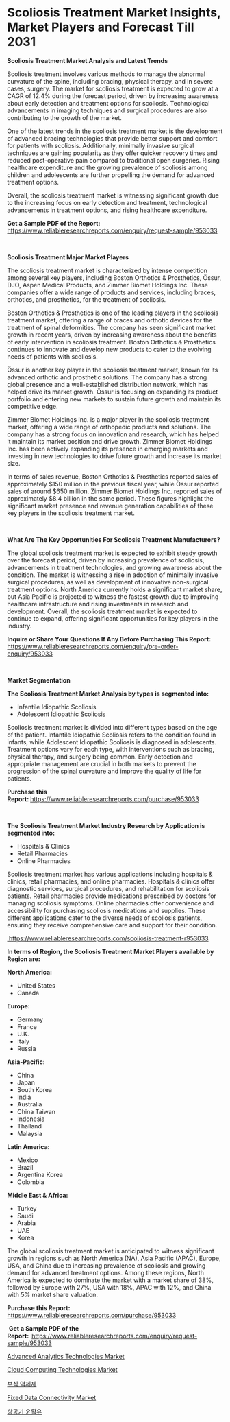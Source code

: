 <p><h1>Scoliosis Treatment Market Insights, Market Players and Forecast Till 2031</h1></p><p><strong>Scoliosis Treatment Market Analysis and Latest Trends</strong></p>
<p><p>Scoliosis treatment involves various methods to manage the abnormal curvature of the spine, including bracing, physical therapy, and in severe cases, surgery. The market for scoliosis treatment is expected to grow at a CAGR of 12.4% during the forecast period, driven by increasing awareness about early detection and treatment options for scoliosis. Technological advancements in imaging techniques and surgical procedures are also contributing to the growth of the market.</p><p>One of the latest trends in the scoliosis treatment market is the development of advanced bracing technologies that provide better support and comfort for patients with scoliosis. Additionally, minimally invasive surgical techniques are gaining popularity as they offer quicker recovery times and reduced post-operative pain compared to traditional open surgeries. Rising healthcare expenditure and the growing prevalence of scoliosis among children and adolescents are further propelling the demand for advanced treatment options.</p><p>Overall, the scoliosis treatment market is witnessing significant growth due to the increasing focus on early detection and treatment, technological advancements in treatment options, and rising healthcare expenditure.</p></p>
<p><strong>Get a Sample PDF of the Report:&nbsp;</strong> <a href="https://www.reliableresearchreports.com/enquiry/request-sample/953033">https://www.reliableresearchreports.com/enquiry/request-sample/953033</a></p>
<p>&nbsp;</p>
<p><strong>Scoliosis Treatment Major Market Players</strong></p>
<p><p>The scoliosis treatment market is characterized by intense competition among several key players, including Boston Orthotics & Prosthetics, Össur, DJO, Aspen Medical Products, and Zimmer Biomet Holdings Inc. These companies offer a wide range of products and services, including braces, orthotics, and prosthetics, for the treatment of scoliosis.</p><p>Boston Orthotics & Prosthetics is one of the leading players in the scoliosis treatment market, offering a range of braces and orthotic devices for the treatment of spinal deformities. The company has seen significant market growth in recent years, driven by increasing awareness about the benefits of early intervention in scoliosis treatment. Boston Orthotics & Prosthetics continues to innovate and develop new products to cater to the evolving needs of patients with scoliosis.</p><p>Össur is another key player in the scoliosis treatment market, known for its advanced orthotic and prosthetic solutions. The company has a strong global presence and a well-established distribution network, which has helped drive its market growth. Össur is focusing on expanding its product portfolio and entering new markets to sustain future growth and maintain its competitive edge.</p><p>Zimmer Biomet Holdings Inc. is a major player in the scoliosis treatment market, offering a wide range of orthopedic products and solutions. The company has a strong focus on innovation and research, which has helped it maintain its market position and drive growth. Zimmer Biomet Holdings Inc. has been actively expanding its presence in emerging markets and investing in new technologies to drive future growth and increase its market size.</p><p>In terms of sales revenue, Boston Orthotics & Prosthetics reported sales of approximately $150 million in the previous fiscal year, while Össur reported sales of around $650 million. Zimmer Biomet Holdings Inc. reported sales of approximately $8.4 billion in the same period. These figures highlight the significant market presence and revenue generation capabilities of these key players in the scoliosis treatment market.</p></p>
<p>&nbsp;</p>
<p><strong>What Are The Key Opportunities For Scoliosis Treatment Manufacturers?</strong></p>
<p><p>The global scoliosis treatment market is expected to exhibit steady growth over the forecast period, driven by increasing prevalence of scoliosis, advancements in treatment technologies, and growing awareness about the condition. The market is witnessing a rise in adoption of minimally invasive surgical procedures, as well as development of innovative non-surgical treatment options. North America currently holds a significant market share, but Asia Pacific is projected to witness the fastest growth due to improving healthcare infrastructure and rising investments in research and development. Overall, the scoliosis treatment market is expected to continue to expand, offering significant opportunities for key players in the industry.</p></p>
<p><strong>Inquire or Share Your Questions If Any Before Purchasing This Report:</strong> <a href="https://www.reliableresearchreports.com/enquiry/pre-order-enquiry/953033">https://www.reliableresearchreports.com/enquiry/pre-order-enquiry/953033</a></p>
<p>&nbsp;</p>
<p><strong>Market Segmentation</strong></p>
<p><strong>The Scoliosis Treatment Market Analysis by types is segmented into:</strong></p>
<p><ul><li>Infantile Idiopathic Scoliosis</li><li>Adolescent Idiopathic Scoliosis</li></ul></p>
<p><p>Scoliosis treatment market is divided into different types based on the age of the patient. Infantile Idiopathic Scoliosis refers to the condition found in infants, while Adolescent Idiopathic Scoliosis is diagnosed in adolescents. Treatment options vary for each type, with interventions such as bracing, physical therapy, and surgery being common. Early detection and appropriate management are crucial in both markets to prevent the progression of the spinal curvature and improve the quality of life for patients.</p></p>
<p><strong>Purchase this Report:&nbsp;</strong><a href="https://www.reliableresearchreports.com/purchase/953033">https://www.reliableresearchreports.com/purchase/953033</a></p>
<p>&nbsp;</p>
<p><strong>The Scoliosis Treatment Market Industry Research by Application is segmented into:</strong></p>
<p><ul><li>Hospitals & Clinics</li><li>Retail Pharmacies</li><li>Online Pharmacies</li></ul></p>
<p><p>Scoliosis treatment market has various applications including hospitals & clinics, retail pharmacies, and online pharmacies. Hospitals & clinics offer diagnostic services, surgical procedures, and rehabilitation for scoliosis patients. Retail pharmacies provide medications prescribed by doctors for managing scoliosis symptoms. Online pharmacies offer convenience and accessibility for purchasing scoliosis medications and supplies. These different applications cater to the diverse needs of scoliosis patients, ensuring they receive comprehensive care and support for their condition.</p></p>
<p><a href="https://www.reliableresearchreports.com/scoliosis-treatment-r953033">&nbsp;https://www.reliableresearchreports.com/scoliosis-treatment-r953033</a></p>
<p><strong>In terms of Region, the Scoliosis Treatment Market Players available by Region are:</strong></p>
<p>
    <p> <strong> North America: </strong>
        <ul>
            <li>United States</li>
            <li>Canada</li>
        </ul>
        </p> 
    <p> <strong> Europe: </strong>
        <ul>
            <li>Germany</li>
            <li>France</li>
            <li>U.K.</li>
            <li>Italy</li>
            <li>Russia</li>
        </ul>
        </p> 
    <p> <strong> Asia-Pacific: </strong>
        <ul>
            <li>China</li>
            <li>Japan</li>
            <li>South Korea</li>
            <li>India</li>
            <li>Australia</li>
            <li>China Taiwan</li>
            <li>Indonesia</li>
            <li>Thailand</li>
            <li>Malaysia</li>
        </ul>
        </p> 
    <p> <strong> Latin America: </strong>
        <ul>
            <li>Mexico</li>
            <li>Brazil</li>
            <li>Argentina Korea</li>
            <li>Colombia</li>
        </ul>
        </p> 
    <p> <strong> Middle East & Africa: </strong>
        <ul>
            <li>Turkey</li>
            <li>Saudi</li>
            <li>Arabia</li>
            <li>UAE</li>
            <li>Korea</li>
        </ul>
    </p>
    </p>
<p><p>The global scoliosis treatment market is anticipated to witness significant growth in regions such as North America (NA), Asia Pacific (APAC), Europe, USA, and China due to increasing prevalence of scoliosis and growing demand for advanced treatment options. Among these regions, North America is expected to dominate the market with a market share of 38%, followed by Europe with 27%, USA with 18%, APAC with 12%, and China with 5% market share valuation.</p></p>
<p><strong>Purchase this Report: </strong><a href="https://www.reliableresearchreports.com/purchase/953033">https://www.reliableresearchreports.com/purchase/953033</a></p>
<p>&nbsp;<strong>Get a Sample PDF of the Report:&nbsp;&nbsp;</strong><a href="https://www.reliableresearchreports.com/enquiry/request-sample/953033">https://www.reliableresearchreports.com/enquiry/request-sample/953033</a></p>
<p><strong></strong></p>
<p><p><a href="https://github.com/FrankHernanXXfnf/Market-Research-Report-List-1/blob/main/advanced-analytics-technologies-market.md">Advanced Analytics Technologies Market</a></p><p><a href="https://github.com/mabenkhyari11/Market-Research-Report-List-2/blob/main/cloud-computing-technologies-market.md">Cloud Computing Technologies Market</a></p><p><a href="https://github.com/AidenReinger/Market-Research-Report-List-2/blob/main/407805878974.md">부식 억제제</a></p><p><a href="https://medium.com/@sac-m/market-forecast-global-fixed-data-connectivity-trends-and-impact-analysis-2024-2031-by-3dcc8b25868b">Fixed Data Connectivity Market</a></p><p><a href="https://github.com/wallacBahrtyinger567686/Market-Research-Report-List-3/blob/main/881845878973.md">항공기 윤활유</a></p></p>